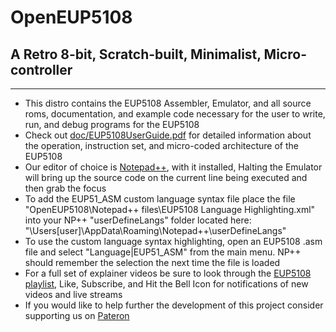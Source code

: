 # OpenEUP5108
## A Retro 8-bit, Scratch-built, Minimalist, Micro-controller
---
- This distro contains the EUP5108 Assembler, Emulator, and all source roms, documentation, and example code necessary for the user to write, run, and debug programs for the EUP5108
- Check out [doc/EUP5108UserGuide.pdf](https://github.com/Emil-DV/OpenEUP5108/blob/main/doc/EUP5108UsersGuide.pdf) for detailed information about the operation, instruction set, and micro-coded architecture of the EUP5108
- Our editor of choice is [Notepad++](https://notepad-plus-plus.org/), with it installed, Halting the Emulator will bring up the source code on the current line being executed and then grab the focus
- To add the EUP51_ASM custom language syntax file place the file "OpenEUP5108\Notepad++ files\EUP5108 Language Highlighting.xml" into your NP++ "userDefineLangs" folder located here: "\Users\[user]\AppData\Roaming\Notepad++\userDefineLangs"
- To use the custom language syntax highlighting, open an EUP5108 .asm file and select "Language|EUP51_ASM" from the main menu. NP++ should remember the selection the next time the file is loaded
- For a full set of explainer videos be sure to look through the [EUP5108 playlist](https://www.youtube.com/playlist?list=PLutzSUqCeqd2JNwKN7Za1qZU8AJ8HDwoR), Like, Subscribe, and Hit the Bell Icon for notifications of new videos and live streams
- If you would like to help further the development of this project consider supporting us on [Pateron](https://www.patreon.com/eunumpluribus)
